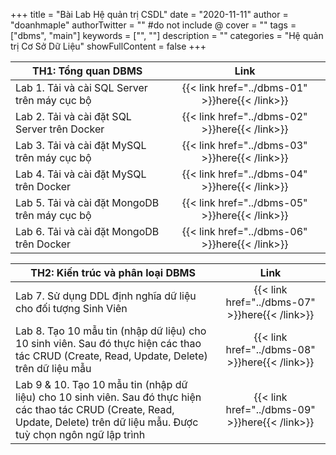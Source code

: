 +++
title = "Bài Lab Hệ quản trị CSDL"
date = "2020-11-11"
author = "doanhmaple"
authorTwitter = "" #do not include @
cover = ""
tags = ["dbms", "main"]
keywords = ["", ""]
description = ""
categories = "Hệ quản trị Cơ Sở Dữ Liệu"
showFullContent = false
+++

| TH1: Tổng quan DBMS |  Link   |
| --- |:---:|
| Lab 1. Tải và cài SQL Server trên máy cục bộ    | {{< link href="../dbms-01" >}}here{{< /link>}} |
| Lab 2. Tải và cài đặt SQL Server trên Docker    | {{< link href="../dbms-02" >}}here{{< /link>}} |
| Lab 3. Tải và cài đặt MySQL trên máy cục bộ    | {{< link href="../dbms-03" >}}here{{< /link>}} |
| Lab 4. Tải và cài đặt MySQL trên Docker    | {{< link href="../dbms-04" >}}here{{< /link>}} |
| Lab 5. Tải và cài đặt MongoDB trên máy cục bộ    | {{< link href="../dbms-05" >}}here{{< /link>}} |
| Lab 6. Tải và cài đặt MongoDB trên Docker    | {{< link href="../dbms-06" >}}here{{< /link>}} |


| TH2: Kiến trúc và phân loại DBMS |  Link   |
| --- |:---:|
| Lab 7. Sử dụng DDL định nghĩa dữ liệu cho đối tượng Sinh Viên | {{< link href="../dbms-07" >}}here{{< /link>}} |
| Lab 8. Tạo 10 mẫu tin (nhập dữ liệu) cho 10 sinh viên. Sau đó thực hiện các thao tác CRUD (Create, Read, Update, Delete) trên dữ liệu mẫu | {{< link href="../dbms-08" >}}here{{< /link>}} |
| Lab 9 & 10. Tạo 10 mẫu tin (nhập dữ liệu) cho 10 sinh viên. Sau đó thực hiện các thao tác CRUD (Create, Read, Update, Delete) trên dữ liệu mẫu. Được tuỳ chọn ngôn ngữ lập trình    | {{< link href="../dbms-09" >}}here{{< /link>}} |